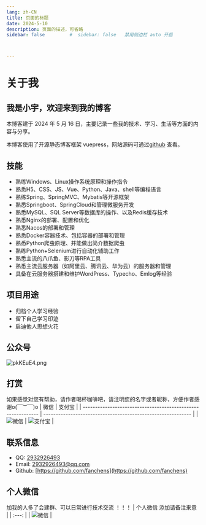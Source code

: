 ```yaml
---
lang: zh-CN
title: 页面的标题
date: 2024-5-10
description: 页面的描述，可省略
sidebar: false         #  sidebar: false   禁用侧边栏 auto 开启



---
```



<h1>关于我</h1>

<h2>我是小宇，欢迎来到我的博客</h2>
<p>本博客建于 2024 年 5 月 16 日，主要记录一些我的技术、学习、生活等方面的内容与分享。</p>
<p>本博客使用了开源静态博客框架 vuepress，网站源码可通过<a href="https://github.com/fanchens/vitepress" target="_blank">github</a>  查看。</p>




## 技能

*   熟练Windows、Linux操作系统原理和操作指令
*   熟悉H5、CSS、JS、Vue、Python、Java、shell等编程语言
*   熟练Spring、SpringMVC、Mybatis等开源框架
*   熟悉Springboot、SpringCloud和管理微服务开发
*   熟悉MySQL、SQL Server等数据库的操作、以及Redis缓存技术
*   熟悉Nginx的部署、配置和优化
*   熟悉Nacos的部署和管理
*   熟悉Docker容器技术、包括容器的部署和管理
*   熟悉Python爬虫原理、并能做出简介数据爬虫
*   熟练Python+Selenium进行自动化辅助工作
*   熟悉主流的八爪鱼、影刀等RPA工具
*   熟悉主流云服务器（如阿里云、腾讯云、华为云）的服务器和管理
*   具备在云服务器搭建和维护WordPress、Typecho、Emlog等经验

## 项目用途

*   归档个人学习经验
*   留下自己学习印迹
*   启迪他人思想火花

## 公众号

![pkKEuE4.png](/assets/img/wechat_public.png)


## 打赏
如果感觉对您有帮助，请作者喝杯咖啡吧，请注明您的名字或者昵称，方便作者感谢o(￣︶￣)o
| 微信                                                         | 支付宝                                                       |
| ------------------------------------------------------------ | ------------------------------------------------------------ |
| ![微信](/assets/img/wechat.png) | ![支付宝](/assets/img/alipay.png) |


## 联系信息
- QQ: [2932926493](tencent://AddContact/?fromId=45&fromSubId=1&subcmd=all&uin=2932926493&website=www.oicqzone.com)
- Email: [2932926493@qq.com](mailto:2932926493@qq.com)
- Github: [https://github.com/fanchens](https://github.com/fanchens)

## 个人微信
加我的人多了会建群、可以日常进行技术交流 ！！！
| 个人微信 添加请备注来意 |
| :---: |
| ![微信](/assets/img/qyweixin.png)  |

